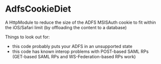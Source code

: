 AdfsCookieDiet
==============

A HttpModule to reduce the size of the ADFS MSISAuth cookie to fit within the iOS/Safari limit (by offloading the content to a database)

Things to look out for:
- this code probably puts your ADFS in an unsupported state
- this code has known interop problems with POST-based SAML RPs (GET-based SAML RPs and WS-Federation-based RPs work)
